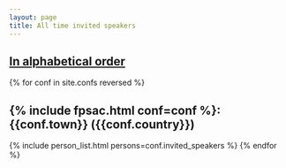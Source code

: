 ```yaml
---
layout: page
title: All time invited speakers
---
```


<h2><a href="/invited_speakers_alphabetical">In alphabetical order</a></h2>

{% for conf in site.confs reversed %}
  <h2>{% include fpsac.html conf=conf %}: {{conf.town}} ({{conf.country}})</h2>
  {% include person_list.html persons=conf.invited_speakers %}
{% endfor %}
